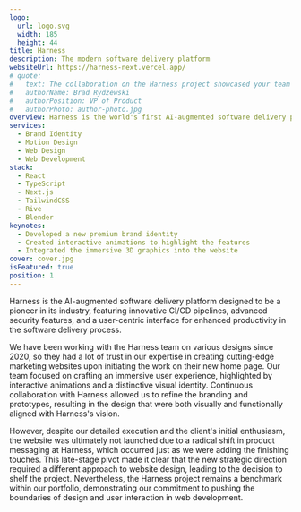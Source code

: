 ```yaml
---
logo:
  url: logo.svg
  width: 185
  height: 44
title: Harness
description: The modern software delivery platform
websiteUrl: https://harness-next.vercel.app/
# quote:
#   text: The collaboration on the Harness project showcased your team's creativity and technical prowess. Though the website did not launch due to strategic shifts at Harness, the work produced was exemplary. The team was impressed with the cutting-edge design and interactive features. We appreciate Pixel Point's dedication and look forward to future collaborations!
#   authorName: Brad Rydzewski
#   authorPosition: VP of Product
#   authorPhoto: author-photo.jpg
overview: Harness is the world's first AI-augmented software delivery platform that helps developers simplify their work with innovative CI/CD, Feature Flags, Infrastructure as Code Management, and Chaos Engineering tools.
services:
  - Brand Identity
  - Motion Design
  - Web Design
  - Web Development
stack:
  - React
  - TypeScript
  - Next.js
  - TailwindCSS
  - Rive
  - Blender
keynotes:
  - Developed a new premium brand identity
  - Created interactive animations to highlight the features
  - Integrated the immersive 3D graphics into the website
cover: cover.jpg
isFeatured: true
position: 1
---
```


Harness is the AI-augmented software delivery platform designed to be a pioneer in its industry, featuring innovative CI/CD pipelines, advanced security features, and a user-centric interface for enhanced productivity in the software delivery process.

We have been working with the Harness team on various designs since 2020, so they had a lot of trust in our expertise in creating cutting-edge marketing websites upon initiating the work on their new home page. Our team focused on crafting an immersive user experience, highlighted by interactive animations and a distinctive visual identity. Continuous collaboration with Harness allowed us to refine the branding and prototypes, resulting in the design that were both visually and functionally aligned with Harness's vision.

However, despite our detailed execution and the client's initial enthusiasm, the website was ultimately not launched due to a radical shift in product messaging at Harness, which occurred just as we were adding the finishing touches. This late-stage pivot made it clear that the new strategic direction required a different approach to website design, leading to the decision to shelf the project. Nevertheless, the Harness project remains a benchmark within our portfolio, demonstrating our commitment to pushing the boundaries of design and user interaction in web development.
